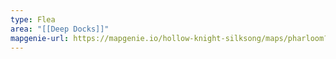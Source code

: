 ```yaml
---
type: Flea
area: "[[Deep Docks]]"
mapgenie-url: https://mapgenie.io/hollow-knight-silksong/maps/pharloom?locationIds=478437
---
```


